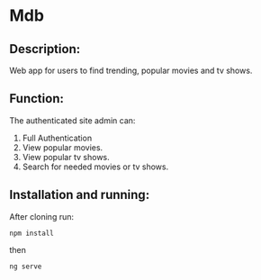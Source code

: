 # Mdb

## Description:

Web app for users to find trending, popular movies and tv shows.

## Function:

The authenticated site admin can:

1. Full Authentication
2. View popular movies.
3. View popular tv shows.
4. Search for needed movies or tv shows.

## Installation and running:

After cloning run:

`npm install`

then

`ng serve`
